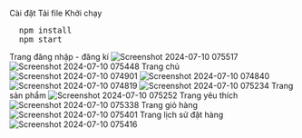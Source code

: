 Cài đặt
Tải file
Khởi chạy
<pre>
  npm install
  npm start
</pre>
Trang đăng nhập - đăng kí
![Screenshot 2024-07-10 075517](https://github.com/hungducdonga/Demo-Book-Store/assets/111270130/777d7a32-00e1-4242-ba9c-f9e39802b0f5)
![Screenshot 2024-07-10 075448](https://github.com/hungducdonga/Demo-Book-Store/assets/111270130/2df3a996-fd26-47d1-9eab-a58d88dc5ac6)
Trang chủ
![Screenshot 2024-07-10 074901](https://github.com/hungducdonga/Demo-Book-Store/assets/111270130/f27f8c13-11b7-44ca-a121-2d0fa3ddfc99)
![Screenshot 2024-07-10 074840](https://github.com/hungducdonga/Demo-Book-Store/assets/111270130/36bc8d7a-61f6-4961-93f0-3da2938f62be)
![Screenshot 2024-07-10 074819](https://github.com/hungducdonga/Demo-Book-Store/assets/111270130/2eb55322-956c-40df-94af-d2af146bfbcd)
![Screenshot 2024-07-10 075234](https://github.com/hungducdonga/Demo-Book-Store/assets/111270130/1d6dbfdf-28f4-4327-8525-90bca45ac6d2)
Trang sản phẩm
![Screenshot 2024-07-10 075252](https://github.com/hungducdonga/Demo-Book-Store/assets/111270130/447675f3-b0b3-4eef-9a5b-450348b7b1f1)
Trang yêu thích
![Screenshot 2024-07-10 075338](https://github.com/hungducdonga/Demo-Book-Store/assets/111270130/07edd355-a8ae-4b62-933e-eb4e9cda8c29)
Trang giỏ hàng
![Screenshot 2024-07-10 075401](https://github.com/hungducdonga/Demo-Book-Store/assets/111270130/87ec3f88-f92e-4dbc-976f-01d81ed1e9e0)
Trang lịch sử đặt hàng
![Screenshot 2024-07-10 075416](https://github.com/hungducdonga/Demo-Book-Store/assets/111270130/148e4c4f-2f11-4901-a95b-5a88fea40e31)
